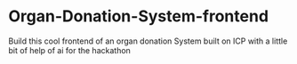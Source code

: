 # Organ-Donation-System-frontend
Build this cool frontend of an organ donation System built on ICP with a little bit of help of ai for the hackathon 
